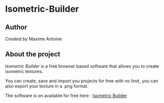 # Isometric-Builder
## Author
Created by Maxime Antoine
## About the project
*Isometric Builder* is a free browser based software that allows you to create isometric textures.

You can create, save and import you projects for free with no limit, you can also export your texture in a .png format.

The software is on available for free here :
[Isometric Builder](https://www.maxime-antoine.fr/projects/isoBuilder/)
